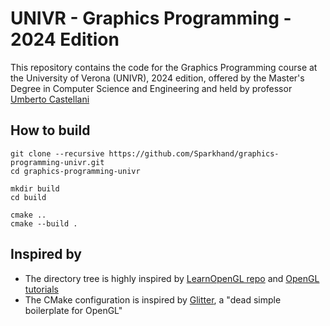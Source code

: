 # UNIVR - Graphics Programming - 2024 Edition

This repository contains the code for the Graphics Programming course at the University of Verona (UNIVR), 2024 edition, offered by the Master's Degree in Computer Science and Engineering and held by professor [Umberto Castellani](https://github.com/cstmrt42)

## How to build

```
git clone --recursive https://github.com/Sparkhand/graphics-programming-univr.git
cd graphics-programming-univr

mkdir build
cd build

cmake ..
cmake --build .
```

## Inspired by
- The directory tree is highly inspired by [LearnOpenGL repo](https://github.com/JoeyDeVries/LearnOpenGL) and [OpenGL tutorials](https://learnopengl.com/)
- The CMake configuration is inspired by [Glitter](https://github.com/Polytonic/Glitter), a "dead simple boilerplate for OpenGL"

